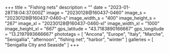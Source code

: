+++
title = "Fishing nets"
description = ""
date = "2023-01-28T18:04:37.000Z"
image = "20230128@160437-0460"
image_s = "20230128@160437-0460-s"
image_width_s = "400"
image_height_s = "267"
image_xl = "20230128@160437-0460-xl"
image_width_xl = "1000"
image_height_xl = "667"
gps_latitude = "43.7183890166667"
gps_longitude = "13.2197993666667"
phototags = [ "Ancona", "Europe", "Italy", "Marche", "Senigallia", "afternoon", "fishing net", "harbor", "winter" ]
galleries = [ "Senigallia City and Seaside" ]
+++
